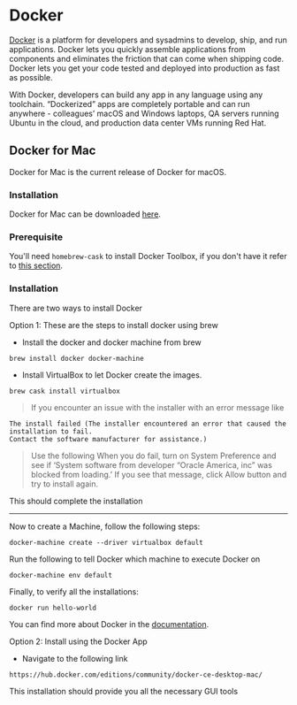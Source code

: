 # Docker

[Docker](https://docs.docker.com) is a platform for developers and sysadmins to develop, ship, and run applications. Docker lets you quickly assemble applications from components and eliminates the friction that can come when shipping code. Docker lets you get your code tested and deployed into production as fast as possible.

With Docker, developers can build any app in any language using any toolchain. “Dockerized” apps are completely portable and can run anywhere - colleagues’ macOS and Windows laptops, QA servers running Ubuntu in the cloud, and production data center VMs running Red Hat.

## Docker for Mac

Docker for Mac is the current release of Docker for macOS.

### Installation

Docker for Mac can be downloaded [here](https://docs.docker.com/docker-for-mac/install/).

### Prerequisite

You'll need `homebrew-cask` to install Docker Toolbox, if you don't have it refer to [this section](../Homebrew/Cask.md).

### Installation

There are two ways to install Docker

Option 1: These are the steps to install docker using brew

* Install the docker and docker machine from brew

```shell script
brew install docker docker-machine
```

* Install VirtualBox to let Docker create the images.

```shell script
brew cask install virtualbox
```

>If you encounter an issue with the installer with an error message like

```shell script
The install failed (The installer encountered an error that caused the installation to fail.
Contact the software manufacturer for assistance.)
```

>Use the following When you do fail, turn on System Preference and see if ‘System software from developer “Oracle America, inc” was blocked from loading.’ If you see that message, click Allow button and try to install again.

This should complete the installation

---

Now to create a Machine, follow the following steps:

```shell script
docker-machine create --driver virtualbox default
```

Run the following to tell Docker which machine to execute Docker on

```shell script
docker-machine env default
```

Finally, to verify all the installations:

```shell script
docker run hello-world
```

You can find more about Docker in the [documentation](https://docs.docker.com/).

Option 2: Install using the Docker App

* Navigate to the following link

```shell script
https://hub.docker.com/editions/community/docker-ce-desktop-mac/
```

This installation should provide you all the necessary GUI tools